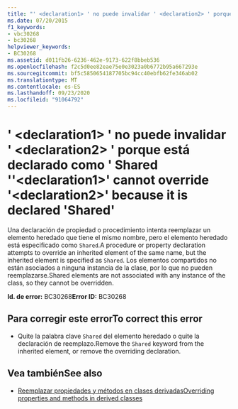 ```yaml
---
title: "' <declaration1> ' no puede invalidar ' <declaration2> ' porque está declarado como ' Shared '"
ms.date: 07/20/2015
f1_keywords:
- vbc30268
- bc30268
helpviewer_keywords:
- BC30268
ms.assetid: d011fb26-6236-462e-9173-622f8bbeb536
ms.openlocfilehash: f2c5d0ee82eae75e0e3023a0b6772b95a667293e
ms.sourcegitcommit: bf5c5850654187705bc94cc40ebfb62fe346ab02
ms.translationtype: MT
ms.contentlocale: es-ES
ms.lasthandoff: 09/23/2020
ms.locfileid: "91064792"
---
```

# <a name="declaration1-cannot-override-declaration2-because-it-is-declared-shared"></a><span data-ttu-id="e77fe-102">' \<declaration1> ' no puede invalidar ' \<declaration2> ' porque está declarado como ' Shared '</span><span class="sxs-lookup"><span data-stu-id="e77fe-102">'\<declaration1>' cannot override '\<declaration2>' because it is declared 'Shared'</span></span>

<span data-ttu-id="e77fe-103">Una declaración de propiedad o procedimiento intenta reemplazar un elemento heredado que tiene el mismo nombre, pero el elemento heredado está especificado como `Shared`.</span><span class="sxs-lookup"><span data-stu-id="e77fe-103">A procedure or property declaration attempts to override an inherited element of the same name, but the inherited element is specified as `Shared`.</span></span> <span data-ttu-id="e77fe-104">Los elementos compartidos no están asociados a ninguna instancia de la clase, por lo que no pueden reemplazarse.</span><span class="sxs-lookup"><span data-stu-id="e77fe-104">Shared elements are not associated with any instance of the class, so they cannot be overridden.</span></span>  
  
 <span data-ttu-id="e77fe-105">**Id. de error:** BC30268</span><span class="sxs-lookup"><span data-stu-id="e77fe-105">**Error ID:** BC30268</span></span>  
  
## <a name="to-correct-this-error"></a><span data-ttu-id="e77fe-106">Para corregir este error</span><span class="sxs-lookup"><span data-stu-id="e77fe-106">To correct this error</span></span>  
  
- <span data-ttu-id="e77fe-107">Quite la palabra clave `Shared` del elemento heredado o quite la declaración de reemplazo.</span><span class="sxs-lookup"><span data-stu-id="e77fe-107">Remove the `Shared` keyword from the inherited element, or remove the overriding declaration.</span></span>  
  
## <a name="see-also"></a><span data-ttu-id="e77fe-108">Vea también</span><span class="sxs-lookup"><span data-stu-id="e77fe-108">See also</span></span>

- [<span data-ttu-id="e77fe-109">Reemplazar propiedades y métodos en clases derivadas</span><span class="sxs-lookup"><span data-stu-id="e77fe-109">Overriding properties and methods in derived classes</span></span>](../programming-guide/language-features/objects-and-classes/inheritance-basics.md#overriding-properties-and-methods-in-derived-classes)
